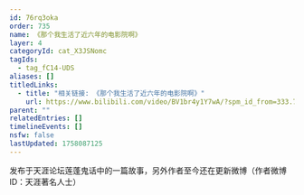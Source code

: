 ```yaml
---
id: 76rq3oka
order: 735
name: 《那个我生活了近六年的电影院啊》
layer: 4
categoryId: cat_X3JSNomc
tagIds:
  - tag_fC14-UDS
aliases: []
titledLinks:
  - title: "相关链接: 《那个我生活了近六年的电影院啊》"
    url: https://www.bilibili.com/video/BV1br4y1Y7wA/?spm_id_from=333.788&vd_source=8510057cc01737150f292f2a0c9c9606
parent: ""
relatedEntries: []
timelineEvents: []
nsfw: false
lastUpdated: 1758087125
---
```


发布于天涯论坛莲蓬鬼话中的一篇故事，另外作者至今还在更新微博（作者微博ID：天涯著名人士）